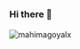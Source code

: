 ### Hi there 👋

<!--
**mahimagoyalx/mahimagoyalx** is a ✨ _special_ ✨ repository because its `README.md` (this file) appears on your GitHub profile.

Here are some ideas to get you started:

- 🔭 I’m currently working on ...
- 🌱 I’m currently learning ...
- 👯 I’m looking to collaborate on ...
- 🤔 I’m looking for help with ...
- 💬 Ask me about ...
- 📫 How to reach me: ...
- 😄 Pronouns: ...
- ⚡ Fun fact: ...
-->

<!-- <img align="center" src="https://github-readme-stats.vercel.app/api?username=mahimagoyalx&show_icons=true&include_all_commits=true&theme=blue-white&count_private=true" alt="github stats"> -->
<img align="center" src="https://github-readme-stats.vercel.app/api?username=mahimagoyalxtheme=jolly&include_all_commits=true&show_icons=true" alt="mahimagoyalx" />&nbsp;&nbsp;&nbsp;&nbsp;
</p>

